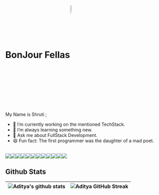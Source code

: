 # BonJour Fellas<img src="https://img.icons8.com/color/48/000000/partly-cloudy-day--v2.gif" align = "center" height = "8%" width ="8%"/>


My Name is Shruti ; 

- 🔭 I’m currently working on the mentioned TechStack.
- 🌱 I’m always learning something new.
- 💬 Ask me about FullStack Development.
- 😄 Fun fact: The first programmer was the daughter of a mad poet. 

<br>

<div style="display:flex">
  <img  src ='https://img.shields.io/badge/Java-ED8B00?style=for-the-badge&logo=java&logoColor=white'>
  <img  src ='https://img.shields.io/badge/CSS3-1572B6?style=for-the-badge&logo=css3&logoColor=white'>
  <img  src ='https://img.shields.io/badge/HTML5-E34F26?style=for-the-badge&logo=html5&logoColor=white'>
  <img  src ='https://img.shields.io/badge/Bootstrap-563D7C?style=for-the-badge&logo=bootstrap&logoColor=white'>
  <img  src ='https://img.shields.io/badge/Vanilla.JS-323330?style=for-the-badge&logo=javascript&logoColor=F7DF1E'>
  <img  src ='https://img.shields.io/badge/Node.js-43853D?style=for-the-badge&logo=node.js&logoColor=white'>
  <img  src ='https://img.shields.io/badge/AWS-ED8B00?style=for-the-badge&logo=amazon&logoColor=white'>
  <img  src ='https://img.shields.io/badge/Express.js-404D59?style=for-the-badge'>
  <img  src ='https://img.shields.io/badge/React.js-20232A?style=for-the-badge&logo=react&logoColor=61DAFB'>
  <img  src ='https://img.shields.io/badge/MySQL-00000F?style=for-the-badge&logo=mysql&logoColor=white'>
  <img  src ='https://img.shields.io/badge/Mongo-4EA94B?style=for-the-badge&logo=mongodb&logoColor=white'>
  <img  src ='https://img.shields.io/badge/Firebase-ED8B00?style=for-the-badge&logo=firebase&logoColor=white'>
  
  
 </div>
 

 <h2>Github Stats</h2>
 
 | ![Aditya's github stats](https://github-readme-stats.vercel.app/api?username=shrutimondeala&show_icons=true&theme=dark) | ![Aditya GitHub Streak](https://github-readme-streak-stats.herokuapp.com/?user=shrutimondeala&theme=dark) |
| --- | --- |
